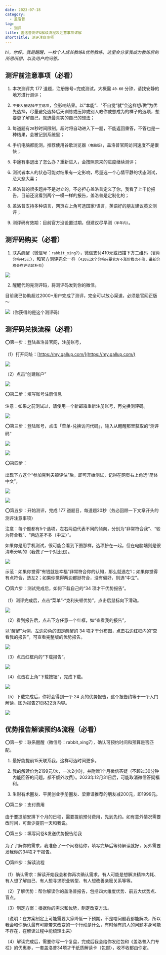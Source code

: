 ```yaml
---
date: 2023-07-18
category:
  - 盖洛普
tag:
  - 测评
title: 盖洛普测评&解读流程及注意事项详解
shortTitle: 测评注意事项
---
```


*hi，你好。我是醒醒，一枚个人成长教练&优势教练，这里会分享我成为教练后的所思所想，以及用户的问答。*

## 测评前注意事项（必看）

1. 本次测评共 177 道题，注册账号+完成测试，大概需 `40-60` 分钟，请找安静的地方进行测评；

2. `不要大量选择中立选项`，会影响结果。以“本能”、"不自觉“就“会这样想/做”为优先选择，尽量避免选择后天训练或压抑或别人教你或想成为的样子的选项，想要更了解自己，就选最真实的自己的想法；

3. 每道题有`20`秒时间限制，超时将自动进入下一题，不能返回重答，不答也是一种结果，会被记到系统里；

4. 手机电脑都能测，推荐使用谷歌浏览器`（电脑版）`，盖洛普官网访问速度不是很快；

5. 中途有事退出了怎么办？重新进入，会按照原来的进度继续测评；

6. 测试者本人的状态可能对结果有一定影响，尽量选一个心情平静的状态测试，忌大悲大喜；

7. 盖洛普的很多题并不是对立的，不必担心盖洛普定义了你，我看了上千份报告，目前还没看到两个一模一样的报告，盖洛普是定制化的；

8. 盖洛普支持多种语言，网页右上角可选国家/语言，英语好的朋友建议英文测评；

9. 测评码有效期：目前官方没设置过期，但建议尽早测`（半年内）`。



## 测评码购买（必看）

1. 联系醒醒（微信号：`rabbit_xing7`），微信支付410元或扫描下方二维码（`官网价格445元`），和官方测评完全一样（`410元这个价格只要官方不涨价我也不涨，最新价格会在评论区补充`）

![](https://vip.helloimg.com/i/2024/03/02/65e29fbf7ee03.png)

2. 醒醒代购完测评码，将测评码发到你的微信。

目前我已协助超过2000+用户完成了测评，完全可以放心渠道，必须是官网正版～

![（你获得的是这个测评码）](https://vip.helloimg.com/i/2024/03/02/65e29fdf687ee.png)

## 测评码兑换流程（必看）
⭕️第一步：登陆盖洛普官网，注册账号，

（1）打开网址：[https://my.gallup.com/](https://my.gallup.com/)

![](https://vip.helloimg.com/i/2024/03/02/65e29fdf5e53e.png)

（2）点击“创建账户”

![](https://vip.helloimg.com/i/2024/03/02/65e29fdeee614.png)

⭕️第二步：填写账号注册信息

注意：如果之前测试过，请使用一个新邮箱重新注册账号，再兑换测评码。

![](https://vip.helloimg.com/i/2024/03/02/65e29fdf2d3ed.png)

⭕️第三步：登陆账号，点击「菜单-兑换访问代码」，输入从醒醒那里获取的“测评码”

![](https://vip.helloimg.com/i/2024/03/02/65e29fdf28881.png)

![](https://vip.helloimg.com/i/2024/03/02/65e29fdf3bd5a.png)

⭕️第四步：

出现下方这个“参加克利夫顿评估”后，即可开始测试，记得在网页右上角选“简体中文”。

![](https://vip.helloimg.com/i/2024/03/02/65e29fdf141f9.png)

![](https://vip.helloimg.com/i/2024/03/02/65e29fdeda745.png)

⭕️第五步：开始测评，完成 177 道题目，每道题20秒（务必回顾一下文章开头的测评注意事项）

注意：每个题都有5个选项，左右两边代表不同的倾向，分别为“非常符合我”、“较为符合我”、“两边差不多（中立）”。

如果你是用手机测试，很可能会看到下图那样，选项挤在一起。但在电脑端则是很清晰分明的（我做了一个对比图）。

![](https://vip.helloimg.com/i/2024/03/02/65e29fdf6d70d.png)

示范：如果你觉得“有钱就是幸福”非常符合你的认知，那么就选左1；如果你觉得有点符合，选左2；如果你觉得两边都挺符合，没有偏好，则选“中立”。

⭕️第六步：测试完成后，如何下载自己的“34 项才干优势报告”。

（1）测评完成后，点击“菜单”-“克利夫顿优势”，点击后鼠标向下滑动。

![](https://vip.helloimg.com/i/2024/03/02/65e2a6a02dec8.png)        

（2）看到报告后，点击下方任意一个红框，如“查看我的报告”，

以“醒醒”为例，左边彩色的图是醒醒的 34 项才干分布图，点击右边红框内的“查看我的报告”，可查看完整版的优势报告。

![](https://vip.helloimg.com/i/2024/03/02/65e2a6a05d8fd.png)

（3）点击红框内的“下载报告”。

![](https://vip.helloimg.com/i/2024/03/02/65e2a6a03c93e.png)   

（4）点击右上角“下载按钮”，完成下载。

![](https://vip.helloimg.com/i/2024/03/02/65e2a6a01b2c0.png)

（5）下载完成后，你将会得到一个 24 页的优势报告，这个报告约等于一个入门解读，图为报告21页&22页内容。

![](https://vip.helloimg.com/i/2024/03/02/65e2a6a071df6.png)

## 优势报告解读预约&流程（必看）

⭕️第一步：联系醒醒（微信号：rabbit_xing7），确认可预约时间和预算是否匹配。

1. 最好能提前15天联系我，这样可选时间更多。

2. 我的解读价为2199元/次，一次2小时，并附赠1个月微信答疑（不超过30分钟内能回答的问题，都不额外收费）。2023年12月31日后，可能取消微信答疑福利。

3. 生财有术圈友、平民创业手册圈友、梁靠谱推荐的朋友减200元，即1999元。

⭕️第二步：支付费用

由于要提前安排下个月的日程，需要提前预付费用，先到先约。如有意外情况需要改时间，可至少提前一天和我说。

⭕️第三步：填写问卷&发送优势报告给我

为了了解你的需求，我准备了一个问卷给你，填写完毕后等待解读就好，另外需要发我你的34项才干报告。

⭕️第四步：解读流程

（1）确认需求：解读开始我会和你再次确认需求，有人可能是想解决精神内耗、有人想了解自己、有人想寻求职业转型、有人想改善亲密关系等等。

（2）了解优势：帮你解读你的盖洛普报告，包括四大维度优势、前五大优势点、盲点。

（3）制定方案：根据你的需求和优势，制定改变方法。

（说明：在方案制定上可能需要大家降低一下预期，不是啥问题我都能解决，所以我会和你确认最有可能带来改变的一个行动是什么，有时候有的人的问题本身可能不存在，在解读过程中能梳理出来）

（4）解读完成后，需要你写一个复盘，完成后我会给你发红包和《盖洛普入门专栏》的优惠券，一套盖洛普34项才干纸质解读卡（包邮），收不收都由你定。